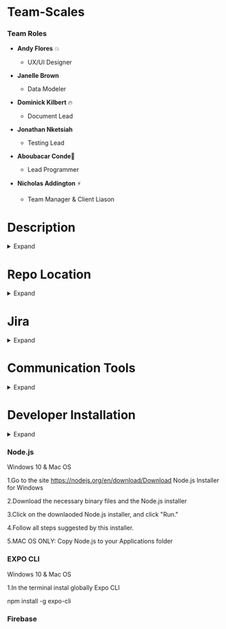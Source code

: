 # Team-Scales

### Team Roles

* **Andy Flores** :boom:
  * UX/UI Designer

* **Janelle Brown**
  * Data Modeler 

* **Dominick Kilbert** 🔥
  * Document Lead 

* **Jonathan Nketsiah**
  * Testing Lead 

* **Aboubacar Conde**💫
  * Lead Programmer 

* **Nicholas Addington** :zap:
  * Team Manager & Client Liason

# Description
<details><summary>Expand</summary>
Team Scales and Dr. Cisse team up to create an app to motivate people to meet their weight management goals.
The goal of this app should gain motivation from others with similar goals to encourage them to continue their goals.
</details>


# Repo Location
<details><summary>Expand</summary>
  https://github.com/dkilbert/Team-Scales
  </details>

# Jira
<details><summary>Expand</summary>
  https://jira.ggc.edu/projects/TS/summary
  </details>
  
  
# Communication Tools
<details><summary>Expand</summary>
  Microsoft Teams
  Discord
  </details>
  
  
  # Developer Installation
<details><summary>Expand</summary>
 Clone this repository to your workspace.
 
 
  <h3> Firebase </h3>
Windows 10 & Mac OS

1.Got to https://firebase.google.com/
 
2.Make sure you are logged into your google account, and click on "Get Started."
 
3.Click "Add Project."
 
4.Follow the steps to create a Firebase Project
 
5.Naviagte to the project settings
 
6.Select the web platform under "Your Apps" section.
 
7.Enter "Weight App" as the name of your product to register your app.
 
8.You can double check that firebase has been added to the project successfully by checking the dependencies in the pakacge.json file. package.json is in the root project folder.

<h3>Edamam API</h3>
ONLY ONE PERSON NEEDS TO MAKE AN ACCOUNT

1.Go to https://developer.edamam.com/
 
2.Click on "APIs" on the navigation bar.
 
3.Click "Food Database API"
 
4.Click Start Now for the Developer option (The only free choice)
 
5.Sign up for an account
 
6.Once an account is made, sign in and click "Get an API Key Now!" on the navigation bar
 
7.Click "View" on top of the Food Database Box
 
8.Replace the APP_ID and API_KEY variables on the Edamam.js file with the given Application ID and Application Key
 
 
To run open a terminal and navigate to your project folder and enter:
 expo start
This should launch Expo in your browser where you can then run it as a web application, IOS app, or an android app.
  </details>
  
<h3>Node.js</h3>
Windows 10 & Mac OS

1.Go to the site https://nodejs.org/en/download/Download Node.js Installer for Windows
 
2.Download the necessary binary files and the Node.js installer
 
3.Click on the downlaoded Node.js installer, and click "Run."
 
4.Follow all steps suggested by this installer.
 
5.MAC OS ONLY: Copy Node.js to your Applications folder
 
<h3>EXPO CLI</h3>
Windows 10 & Mac OS

1.In the terminal instal globally Expo CLI
 
 npm install -g expo-cli
 
 <h3> Firebase </h3>
